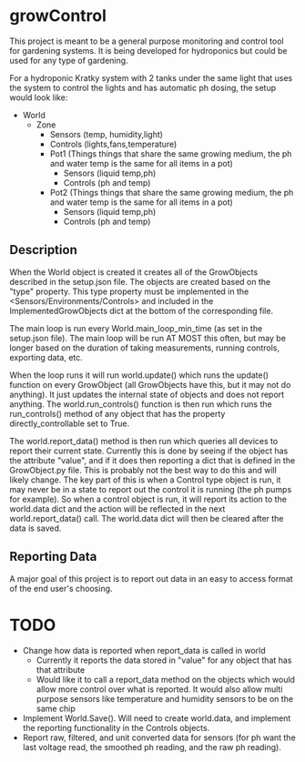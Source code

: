 # growControl
This project is meant to be a general purpose monitoring and control tool for gardening systems. It is being developed for hydroponics but could be used for any type of gardening.

For a hydroponic Kratky system with 2 tanks under the same light that uses the system to control the lights and has automatic ph dosing, the setup would look like:
* World 
  * Zone
    * Sensors (temp, humidity,light)
    * Controls (lights,fans,temperature)
    * Pot1 (Things things that share the same growing medium, the ph and water temp is the same for all items in a pot)
      * Sensors (liquid temp,ph)
      * Controls (ph and temp)
    * Pot2 (Things things that share the same growing medium, the ph and water temp is the same for all items in a pot)
      * Sensors (liquid temp,ph)
      * Controls (ph and temp)

## Description
When the World object is created it creates all of the GrowObjects described in the setup.json file. The objects are created based on the "type" property. This type property must be implemented in the <Sensors/Environments/Controls> and included in the ImplementedGrowObjects dict at the bottom of the corresponding file. 

The main loop is run every World.main_loop_min_time (as set in the setup.json file). The main loop will be run AT MOST this often, but may be longer based on the duration of taking measurements, running controls, exporting data, etc.

When the loop runs it will run world.update() which runs the update() function on every GrowObject (all GrowObjects have this, but it may not do anything). It just updates the internal state of objects and does not report anything. The world.run_controls() function is then run which runs the run_controls() method of any object that has the property directly_controllable set to True. 

The world.report_data() method is then run which queries all devices to report their current state. Currently this is done by seeing if the object has the attribute "value", and if it does then reporting a dict that is defined in the GrowObject.py file. This is probably not the best way to do this and will likely change. The key part of this is when a Control type object is run, it may never be in a state to report out the control it is running (the ph pumps for example). So when a control object is run, it will report its action to the world.data dict and the action will be reflected in the next world.report_data() call. The world.data dict will then be cleared after the data is saved.

## Reporting Data
A major goal of this project is to report out data in an easy to access format of the end user's choosing.



# TODO
* Change how data is reported when report_data is called in world
  * Currently it reports the data stored in "value" for any object that has that attribute
  * Would like it to call a report_data method on the objects which would allow more control over what is reported. It would also allow multi purpose sensors like temperature and humidity sensors to be on the same chip
* Implement World.Save(). Will need to create world.data, and implement the reporting functionality in the Controls objects. 
* Report raw, filtered, and unit converted data for sensors (for ph want the last voltage read, the smoothed ph reading, and the raw ph reading). 
